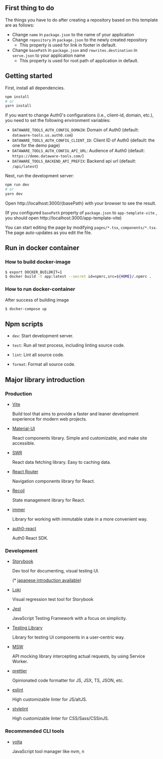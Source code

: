 ## First thing to do

The things you have to do after creating a repository based on this template are as follows:

- Change `name` in `package.json` to the name of your application
- Change `repository` in `package.json` to the newly created repository
  - This property is used for link in footer in default.
- Change `basePath` in `package.json` and `rewrites.destination` in `serve.json` to your application name
  - This property is used for root path of application in default.

## Getting started

First, install all dependencies.

```bash
npm install
# or
yarn install
```

If you want to change Auth0's configurations (i.e., client-id, domain, etc.),
you need to set the following environment variables:

- `DATAWARE_TOOLS_AUTH_CONFIG_DOMAIN`: Domain of Auth0 (default: `dataware-tools.us.auth0.com`)
- `DATAWARE_TOOLS_AUTH_CONFIG_CLIENT_ID`: Client ID of Auth0 (default: the one for the demo page)
- `DATAWARE_TOOLS_AUTH_CONFIG_API_URL`: Audience of Auth0 (default: `https://demo.dataware-tools.com/`)
- `DATAWARE_TOOLS_BACKEND_API_PREFIX`: Backend api url (default: `/api/latest`)

Next, run the development server:

```bash
npm run dev
# or
yarn dev
```

Open http://localhost:3000/{basePath} with your browser to see the result.

(If you configured `basePath` property of `package.json` to `app-template-vite` , you should open http://localhost:3000/app-template-vite)

You can start editing the page by modifying `pages/*.tsx`, `components/*.tsx`. The page auto-updates as you edit the file.

## Run in docker container

### How to build docker-image

```bash
$ export DOCKER_BUILDKIT=1
$ docker build -t app:latest --secret id=npmrc,src=${HOME}/.npmrc .
```

### How to run docker-container

After success of building image

```bash
$ docker-compose up
```

## Npm scripts

- `dev`: Start development server.

- `test`: Run all test process, including linting source code.

- `lint`: Lint all source code.

- `format`: Format all source code.

## Major library introduction

### Production

- [Vite](https://vitejs.dev/)

  Build tool that aims to provide a faster and leaner development experience for modern web projects.

- [Material-UI](https://next.material-ui.com/getting-started/usage/)

  React components library. Simple and customizable, and make site accessible.

- [SWR](https://swr.vercel.app/getting-started#quick-start)

  React data fetching library. Easy to caching data.

- [React Router](https://reactrouter.com/web/guides/quick-start)

  Navigation components library for React.

- [Recoil](https://recoiljs.org/docs/introduction/getting-started)

  State management library for React.

- [immer](https://immerjs.github.io/immer/)

  Library for working with immutable state in a more convenient way.

- [auth0-react](https://auth0.com/docs/libraries/auth0-react#getting-started)

  Auth0 React SDK.

### Development

- [Storybook](https://storybook.js.org/tutorials/intro-to-storybook/react/en/get-started/)

  Dev tool for documenting, visual testing UI.

  (\* [japanese introduction available](https://storybook.js.org/tutorials/intro-to-storybook/react/ja/get-started/))

- [Loki](https://loki.js.org/getting-started.html)

  Visual regression test tool for Storybook

- [Jest](https://jestjs.io/ja/docs/getting-started)

  JavaScript Testing Framework with a focus on simplicity.

- [Testing Library](https://testing-library.com/docs/react-testing-library/example-intro)

  Library for testing UI components in a user-centric way.

- [MSW](https://mswjs.io/docs/getting-started/mocks)

  API mocking library intercepting actual requests, by using Service Worker.

- [prettier](https://prettier.io/docs/en/install.html#summary)

  Opinionated code formatter for JS, JSX, TS, JSON, etc.

- [eslint](https://eslint.org/docs/user-guide/getting-started#configuration)

  High customizable linter for JS/altJS.

- [stylelint](https://stylelint.io/user-guide/get-started#customize)

  High customizable linter for CSS/Sass/CSSinJS.

### Recommended CLI tools

- [volta](https://volta.sh/)

  JavaScript tool manager like nvm, n
